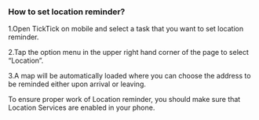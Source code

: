 ###  How to set location reminder?

1.Open TickTick on mobile and select a task that you want to set location reminder.

2.Tap the option menu in the upper right hand corner of the page to select “Location”.

3.A map will be automatically loaded where you can choose the address to be reminded either upon arrival or leaving.

To ensure proper work of Location reminder, you should make sure that Location Services are enabled in your phone. 
